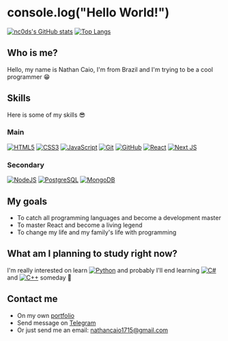 # console.log("Hello World!")

[![nc0ds's GitHub stats](https://github-readme-stats.vercel.app/api?username=nc0ds&count_private=true&show_icons=true&theme=radical)](https://github.com/nc0ds)
[![Top Langs](https://github-readme-stats.vercel.app/api/top-langs/?username=nc0ds&layout=compact&theme=radical)](https://github.com/nc0ds)

## Who is me?
Hello, my name is Nathan Caio, I'm from Brazil and I'm trying to be a cool programmer 😁

## Skills
Here is some of my skills 😎

### Main
[![HTML5](https://img.shields.io/badge/HTML5-E34F26?style=for-the-badge&logo=html5&logoColor=white)](#)
[![CSS3](https://img.shields.io/badge/CSS3-1572B6?style=for-the-badge&logo=css3&logoColor=white)](#)
[![JavaScript](https://img.shields.io/badge/JavaScript-F7DF1E?style=for-the-badge&logo=javascript&logoColor=black)](#)
[![Git](https://img.shields.io/badge/git-%23F05033.svg?style=for-the-badge&logo=git&logoColor=white)](#)
[![GitHub](https://img.shields.io/badge/GitHub-100000?style=for-the-badge&logo=github&logoColor=white)](#)
[![React](https://img.shields.io/badge/React-20232A?style=for-the-badge&logo=react&logoColor=61DAFB)](#)
[![Next JS](https://img.shields.io/badge/Next-black?style=for-the-badge&logo=next.js&logoColor=white)](#)

### Secondary
[![NodeJS](https://img.shields.io/badge/Node.js-43853D?style=for-the-badge&logo=node.js&logoColor=white)](#)
[![PostgreSQL](https://img.shields.io/badge/PostgreSQL-316192?style=for-the-badge&logo=postgresql&logoColor=white)](#)
[![MongoDB](https://img.shields.io/badge/MongoDB-4EA94B?style=for-the-badge&logo=mongodb&logoColor=white)](#)

## My goals
- To catch all programming languages and become a development master
- To master React and become a living legend
- To change my life and my family's life with programming

## What am I planning to study right now?
I'm really interested on learn [![Python](https://img.shields.io/badge/python-3670A0?style=for-the-badge&logo=python&logoColor=ffdd54)](#) and probably I'll end learning [![C#](https://img.shields.io/badge/c%23-%23239120.svg?style=for-the-badge&logo=c-sharp&logoColor=white)](#) and [![C++](https://img.shields.io/badge/c++-%2300599C.svg?style=for-the-badge&logo=c%2B%2B&logoColor=white)](#) someday 👀

## Contact me
- On my own [portfolio](https://portfolionathancaio.vercel.app/)
- Send message on [Telegram](https://t.me/nc0ds)
- Or just send me an email: nathancaio1715@gmail.com
